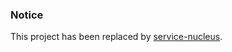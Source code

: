 <h3>Notice</h3>

This project has been replaced by <a href="https://github.com/robertjchristian/service-nucleus">service-nucleus</a>.
